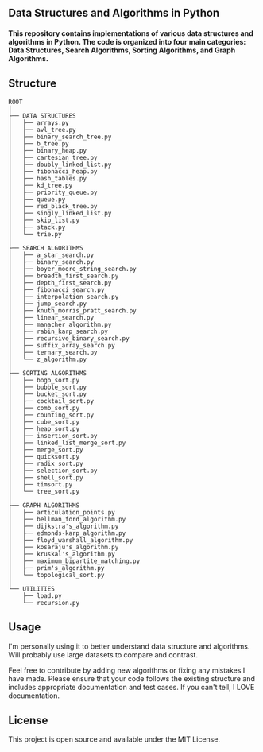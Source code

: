 ## Data Structures and Algorithms in Python

#### This repository contains implementations of various data structures and algorithms in Python. The code is organized into four main categories: Data Structures, Search Algorithms, Sorting Algorithms, and Graph Algorithms.

## Structure
```
ROOT
│
├── DATA STRUCTURES
│   ├── arrays.py
│   ├── avl_tree.py
│   ├── binary_search_tree.py
│   ├── b_tree.py
│   ├── binary_heap.py
│   ├── cartesian_tree.py
│   ├── doubly_linked_list.py
│   ├── fibonacci_heap.py
│   ├── hash_tables.py
│   ├── kd_tree.py
│   ├── priority_queue.py
│   ├── queue.py
│   ├── red_black_tree.py
│   ├── singly_linked_list.py
│   ├── skip_list.py
│   ├── stack.py
│   └── trie.py
│
├── SEARCH ALGORITHMS
│   ├── a_star_search.py
│   ├── binary_search.py
│   ├── boyer_moore_string_search.py
│   ├── breadth_first_search.py
│   ├── depth_first_search.py
│   ├── fibonacci_search.py
│   ├── interpolation_search.py
│   ├── jump_search.py
│   ├── knuth_morris_pratt_search.py
│   ├── linear_search.py
│   ├── manacher_algorithm.py
│   ├── rabin_karp_search.py
│   ├── recursive_binary_search.py
│   ├── suffix_array_search.py
│   ├── ternary_search.py
│   └── z_algorithm.py
│
├── SORTING ALGORITHMS
│   ├── bogo_sort.py
│   ├── bubble_sort.py
│   ├── bucket_sort.py
│   ├── cocktail_sort.py
│   ├── comb_sort.py
│   ├── counting_sort.py
│   ├── cube_sort.py
│   ├── heap_sort.py
│   ├── insertion_sort.py
│   ├── linked_list_merge_sort.py
│   ├── merge_sort.py
│   ├── quicksort.py
│   ├── radix_sort.py
│   ├── selection_sort.py
│   ├── shell_sort.py
│   ├── timsort.py
│   └── tree_sort.py
│
├── GRAPH ALGORITHMS
│   ├── articulation_points.py
│   ├── bellman_ford_algorithm.py
│   ├── dijkstra's_algorithm.py
│   ├── edmonds-karp_algorithm.py
│   ├── floyd_warshall_algorithm.py
│   ├── kosaraju's_algorithm.py
│   ├── kruskal's_algorithm.py
│   ├── maximum_bipartite_matching.py
│   ├── prim's_algorithm.py
│   └── topological_sort.py
│
└── UTILITIES
    ├── load.py
    └── recursion.py
```

## Usage

I'm personally using it to better understand data structure and algorithms. Will probably use large datasets to compare and contrast.

Feel free to contribute by adding new algorithms or fixing any mistakes I have made. Please ensure that your code follows the existing structure and includes appropriate documentation and test cases. If you can't tell, I LOVE documentation.


## License

This project is open source and available under the MIT License.